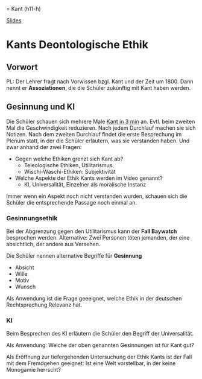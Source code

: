 = Kant (h11-h)

[Slides](http://xcosx.de/mgb/keineph-slides/ethik-slides/Kant.html)

# Kants Deontologische Ethik

<!-- h1 -->

## Vorwort

PL: Der Lehrer fragt nach Vorwissen bzgl. Kant und der Zeit um 1800. Dann nennt er **Assoziationen**, die die Schüler zukünftig mit Kant haben werden.

## Gesinnung und KI

Die Schüler schauen sich mehrere Male [Kant in 3 min](https://www.youtube.com/watch?v=xwOCmJevigw) an. Evtl. beim zweiten Mal die Geschwindigkeit reduzieren. Nach jedem Durchlauf machen sie sich Notizen. Nach dem zweiten Durchlauf findet die erste Besprechung im Plenum statt, in der die Schüler erläutern, was sie verstanden haben. Und zwar anhand der zwei Fragen:

* Gegen welche Ethiken grenzt sich Kant ab?
  + Teleologische Ethiken, Utilitarismus
  + Wischi-Waschi-Ethiken: Subjektivität
* Welche Aspekte der Ethik Kants werden im Video genannt?
  + KI, Universalität, Einzelner als moralische Instanz

Immer wenn ein Aspekt noch nicht verstanden wurden, schauen sich die Schüler die entsprechende Passage noch einmal an.

### Gesinnungsethik

Bei der Abgrenzung gegen den Utilitarismus kann der **Fall Baywatch** besprochen werden. Alternative: Zwei Personen töten jemanden, der eine absichtlich, der andere aus Versehen.

Die Schüler nennen alternative Begriffe für **Gesinnung**

* Absicht
* Wille
* Motiv
* Wunsch

Als Anwendung ist die Frage geeeignet, welche Ethik in der deutschen Rechtsprechung Relevanz hat.

### KI

Beim Besprechen des KI erläutern die Schüler den Begriff der Universalität.

Als Anwendung: Welche der oben genannten Gesinnungen ist für Kant gut?

Als Eröffnung zur tiefergehenden Untersuchung der Ethik Kants ist der Fall mit dem Fremdgehen geeignet: Ist eine Welt vorstellbar, in der keine Monogamie herrscht?

<!-- h2 -->
